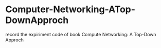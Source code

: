 # Computer-Networking-ATop-DownApproch
record the expiriment code of book Compute Networking: A Top-Down Approch
